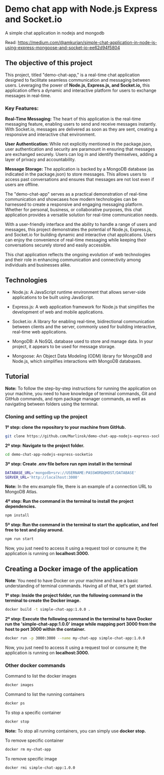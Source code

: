 # Demo chat app with Node.js Express and Socket.io
A simple chat application in nodejs and mongodb

Read: https://medium.com/@amkurian/simple-chat-application-in-node-js-using-express-mongoose-and-socket-io-ee62d94f5804

## The objective of this project
This project, titled "demo-chat-app," is a real-time chat application designed to facilitate seamless communication and messaging between users. Leveraging the power of **Node.js, Express.js, and Socket.io,** this application offers a dynamic and interactive platform for users to exchange messages in real-time.

### Key Features:

**Real-Time Messaging:** The heart of this application is the real-time messaging feature, enabling users to send and receive messages instantly. With Socket.io, messages are delivered as soon as they are sent, creating a responsive and interactive chat environment.

**User Authentication:** While not explicitly mentioned in the package.json, user authentication and security are paramount in ensuring that messages are exchanged securely. Users can log in and identify themselves, adding a layer of privacy and accountability.

**Message Storage:** The application is backed by a MongoDB database (as indicated in the package.json) to store messages. This allows users to access past conversations and ensures that messages are not lost even if users are offline.

The "demo-chat-app" serves as a practical demonstration of real-time communication and showcases how modern technologies can be harnessed to create a responsive and engaging messaging platform. Whether for personal, business, or collaborative purposes, this chat application provides a versatile solution for real-time communication needs.

With a user-friendly interface and the ability to handle a range of users and messages, this project demonstrates the potential of Node.js, Express.js, and Socket.io for building dynamic and interactive chat applications. Users can enjoy the convenience of real-time messaging while keeping their conversations securely stored and easily accessible.

This chat application reflects the ongoing evolution of web technologies and their role in enhancing communication and connectivity among individuals and businesses alike.

## Technologies

- Node.js: A JavaScript runtime environment that allows server-side applications to be built using JavaScript.

- Express.js: A web application framework for Node.js that simplifies the development of web and mobile applications.

- Socket.io: A library for enabling real-time, bidirectional communication between clients and the server, commonly used for building interactive, real-time web applications.

- MongoDB: A NoSQL database used to store and manage data. In your project, it appears to be used for message storage.

- Mongoose: An Object Data Modeling (ODM) library for MongoDB and Node.js, which simplifies interactions with MongoDB databases.

## Tutorial
**Note:** To follow the step-by-step instructions for running the application on your machine, you need to have knowledge of terminal commands, Git and GitHub commands, and npm package manager commands, as well as navigating between folders using the terminal.

### Cloning and setting up the project
**1º step: clone the repository to your machine from GitHub.**
```bash
git clone https://github.com/Marlinsk/demo-chat-app-nodejs-express-socketio.git
```

**2º step: Navigate to the project folder.**
```bash
cd demo-chat-app-nodejs-express-socketio
```

**3º step: Create .env file before run npm install in the terminal**
```bash
DATABASE_URL='mongodb+srv://USERNAME:PASSWORD@HOST/DATABASE'
SERVER_URL='http://localhost:3000'
```
**Note:** In the env.example file, there is an example of a connection URL to MongoDB Atlas.

**4º step: Run the command in the terminal to install the project dependencies.**
```bash
npm install
```

**5º step: Run the command in the terminal to start the application, and feel free to test and play around.**
```bash
npm run start
```
Now, you just need to access it using a request tool or consume it; the application is running on **localhost:3000.**

## Creating a Docker image of the application
**Note**: You need to have Docker on your machine and have a basic understanding of terminal commands. Having all of that, let's get started.

**1º step: Inside the project folder, run the following command in the terminal to create the Docker image.**
```bash
docker build -t simple-chat-app:1.0.0 .
```

**2º step: Execute the following command in the terminal to have Docker run the 'simple-chat-app:1.0.0' image while mapping port 3000 from the host to port 3000 within the container.**
```bash
docker run -p 3000:3000 --name my-chat-app simple-chat-app:1.0.0
```
Now, you just need to access it using a request tool or consume it; the application is running on **localhost:3000.**

### Other docker commands
Command to list the docker images
```bash
docker images
```

Command to list the running containers
```bash
docker ps
```

To stop a specific container
```bash
docker stop 
```
**Note:** To stop all running containers, you can simply use **docker stop.**

To remove specific container
```bash
docker rm my-chat-app
```

To remove specific image
```bash
docker rmi simple-chat-app:1.0.0
```
